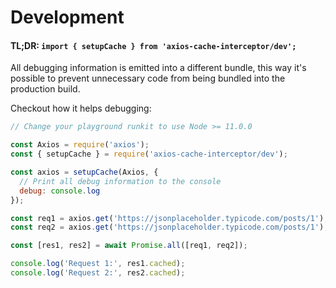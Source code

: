 # Development

#### TL;DR: `import { setupCache } from 'axios-cache-interceptor/dev';`

All debugging information is emitted into a different bundle, this way it's possible to
prevent unnecessary code from being bundled into the production build.

Checkout how it helps debugging:

```js #runkit
// Change your playground runkit to use Node >= 11.0.0

const Axios = require('axios');
const { setupCache } = require('axios-cache-interceptor/dev');

const axios = setupCache(Axios, {
  // Print all debug information to the console
  debug: console.log
});

const req1 = axios.get('https://jsonplaceholder.typicode.com/posts/1');
const req2 = axios.get('https://jsonplaceholder.typicode.com/posts/1');

const [res1, res2] = await Promise.all([req1, req2]);

console.log('Request 1:', res1.cached);
console.log('Request 2:', res2.cached);
```
